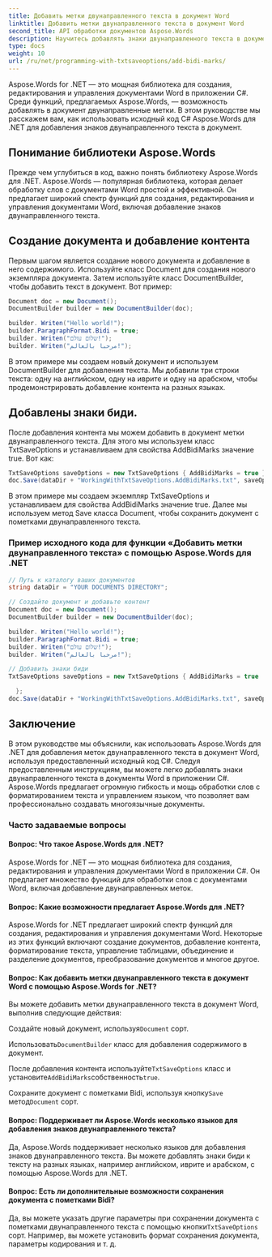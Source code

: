 ```yaml
---
title: Добавить метки двунаправленного текста в документ Word
linktitle: Добавить метки двунаправленного текста в документ Word
second_title: API обработки документов Aspose.Words
description: Научитесь добавлять знаки двунаправленного текста в документ Word с помощью Aspose.Words for .NET и создавать профессиональные многоязычные документы.
type: docs
weight: 10
url: /ru/net/programming-with-txtsaveoptions/add-bidi-marks/
---
```


Aspose.Words for .NET — это мощная библиотека для создания, редактирования и управления документами Word в приложении C#. Среди функций, предлагаемых Aspose.Words, — возможность добавлять в документ двунаправленные метки. В этом руководстве мы расскажем вам, как использовать исходный код C# Aspose.Words для .NET для добавления знаков двунаправленного текста в документ.

## Понимание библиотеки Aspose.Words

Прежде чем углубиться в код, важно понять библиотеку Aspose.Words для .NET. Aspose.Words — популярная библиотека, которая делает обработку слов с документами Word простой и эффективной. Он предлагает широкий спектр функций для создания, редактирования и управления документами Word, включая добавление знаков двунаправленного текста.

## Создание документа и добавление контента

Первым шагом является создание нового документа и добавление в него содержимого. Используйте класс Document для создания нового экземпляра документа. Затем используйте класс DocumentBuilder, чтобы добавить текст в документ. Вот пример:

```csharp
Document doc = new Document();
DocumentBuilder builder = new DocumentBuilder(doc);

builder. Writen("Hello world!");
builder.ParagraphFormat.Bidi = true;
builder. Writen("שלום עולם!");
builder. Writen("مرحبا بالعالم!");
```

В этом примере мы создаем новый документ и используем DocumentBuilder для добавления текста. Мы добавили три строки текста: одну на английском, одну на иврите и одну на арабском, чтобы продемонстрировать добавление контента на разных языках.

## Добавлены знаки биди.

После добавления контента мы можем добавить в документ метки двунаправленного текста. Для этого мы используем класс TxtSaveOptions и устанавливаем для свойства AddBidiMarks значение true. Вот как:

```csharp
TxtSaveOptions saveOptions = new TxtSaveOptions { AddBidiMarks = true };
doc.Save(dataDir + "WorkingWithTxtSaveOptions.AddBidiMarks.txt", saveOptions);
```

В этом примере мы создаем экземпляр TxtSaveOptions и устанавливаем для свойства AddBidiMarks значение true. Далее мы используем метод Save класса Document, чтобы сохранить документ с пометками двунаправленного текста.

### Пример исходного кода для функции «Добавить метки двунаправленного текста» с помощью Aspose.Words для .NET

```csharp
// Путь к каталогу ваших документов
string dataDir = "YOUR DOCUMENTS DIRECTORY";

// Создайте документ и добавьте контент
Document doc = new Document();
DocumentBuilder builder = new DocumentBuilder(doc);

builder. Writen("Hello world!");
builder.ParagraphFormat.Bidi = true;
builder. Writen("שלום עולם!");
builder. Writen("مرحبا بالعالم!");

// Добавить знаки биди
TxtSaveOptions saveOptions = new TxtSaveOptions { AddBidiMarks = true

  };
doc.Save(dataDir + "WorkingWithTxtSaveOptions.AddBidiMarks.txt", saveOptions);
```

## Заключение

В этом руководстве мы объяснили, как использовать Aspose.Words для .NET для добавления меток двунаправленного текста в документ Word, используя предоставленный исходный код C#. Следуя предоставленным инструкциям, вы можете легко добавлять знаки двунаправленного текста в документы Word в приложении C#. Aspose.Words предлагает огромную гибкость и мощь обработки слов с форматированием текста и управлением языком, что позволяет вам профессионально создавать многоязычные документы.

### Часто задаваемые вопросы

#### Вопрос: Что такое Aspose.Words для .NET?
Aspose.Words for .NET — это мощная библиотека для создания, редактирования и управления документами Word в приложении C#. Он предлагает множество функций для обработки слов с документами Word, включая добавление двунаправленных меток.

#### Вопрос: Какие возможности предлагает Aspose.Words для .NET?
Aspose.Words for .NET предлагает широкий спектр функций для создания, редактирования и управления документами Word. Некоторые из этих функций включают создание документов, добавление контента, форматирование текста, управление таблицами, объединение и разделение документов, преобразование документов и многое другое.

#### Вопрос: Как добавить метки двунаправленного текста в документ Word с помощью Aspose.Words for .NET?
Вы можете добавить метки двунаправленного текста в документ Word, выполнив следующие действия:

 Создайте новый документ, используя`Document` сорт.

 Использовать`DocumentBuilder` класс для добавления содержимого в документ.

 После добавления контента используйте`TxtSaveOptions` класс и установите`AddBidiMarks`собственность`true`.

 Сохраните документ с пометками Bidi, используя кнопку`Save` метод`Document` сорт.

#### Вопрос: Поддерживает ли Aspose.Words несколько языков для добавления знаков двунаправленного текста?
Да, Aspose.Words поддерживает несколько языков для добавления знаков двунаправленного текста. Вы можете добавлять знаки биди к тексту на разных языках, например английском, иврите и арабском, с помощью Aspose.Words для .NET.

#### Вопрос: Есть ли дополнительные возможности сохранения документа с пометками Bidi?
 Да, вы можете указать другие параметры при сохранении документа с пометками двунаправленного текста с помощью кнопки`TxtSaveOptions` сорт. Например, вы можете установить формат сохранения документа, параметры кодирования и т. д.